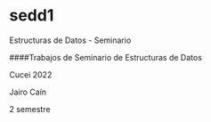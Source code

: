 # sedd1
Estructuras de Datos - Seminario


####Trabajos de Seminario de Estructuras de Datos

Cucei 2022


Jairo Caín

2 semestre
